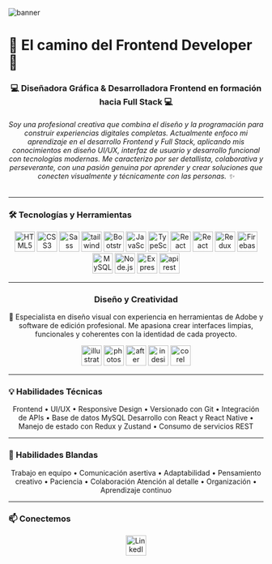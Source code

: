 
![banner](https://raw.githubusercontent.com/mrcodedev/frontend-developer-resources/main/images/camino-frontend-developer.jpg)

# 🚀 El camino del Frontend Developer 🚀



<!--
**kellyjohanasalb/kellyjohanasalb** is a ✨ _special_ ✨ repository because its `README.md` (this file) appears on your GitHub profile.

Here are some ideas to get you started:

- 🔭 I’m currently working on ...
- 🌱 I’m currently learning ...
- 👯 I’m looking to collaborate on ...
- 🤔 I’m looking for help with ...
- 💬 Ask me about ...
- 📫 How to reach me: ...
- 😄 Pronouns: ...
- ⚡ Fun fact: ...
-->

<h3 align="center">💻 Diseñadora Gráfica & Desarrolladora Frontend en formación hacia Full Stack 💻</h3>

<h6 align="center">
Soy una profesional creativa que combina el diseño y la programación para construir experiencias digitales completas.  
Actualmente enfoco mi aprendizaje en el desarrollo Frontend y Full Stack, aplicando mis conocimientos en diseño UI/UX,  
interfaz de usuario y desarrollo funcional con tecnologías modernas.  
Me caracterizo por ser detallista, colaborativa y perseverante, con una pasión genuina por aprender y crear soluciones  
que conecten visualmente y técnicamente con las personas. ✨
</h6>

---

### 🛠️ Tecnologías y Herramientas

<p align="center">
  <!-- Frontend -->
  <img src="https://cdn.jsdelivr.net/gh/devicons/devicon/icons/html5/html5-original.svg" height="40" alt="HTML5" />
  <img src="https://cdn.jsdelivr.net/gh/devicons/devicon/icons/css3/css3-original.svg" height="40" alt="CSS3" />
  <img src="https://cdn.jsdelivr.net/gh/devicons/devicon/icons/sass/sass-original.svg" height="40" alt="Sass" />
  <img src="https://www.vectorlogo.zone/logos/tailwindcss/tailwindcss-icon.svg" alt="tailwindcss" width="40" height="40"/>
  <img src="https://cdn.jsdelivr.net/gh/devicons/devicon/icons/bootstrap/bootstrap-original.svg" height="40" alt="Bootstrap" />
  <img src="https://cdn.jsdelivr.net/gh/devicons/devicon/icons/javascript/javascript-original.svg" height="40" alt="JavaScript" />
  <img src="https://cdn.jsdelivr.net/gh/devicons/devicon/icons/typescript/typescript-original.svg" height="40" alt="TypeScript" />
  <img src="https://cdn.jsdelivr.net/gh/devicons/devicon/icons/react/react-original.svg" height="40" alt="React" />
  <img src="https://cdn.jsdelivr.net/gh/devicons/devicon/icons/react/react-original.svg" height="40" alt="React Native" />
  <img src="https://cdn.jsdelivr.net/gh/devicons/devicon/icons/redux/redux-original.svg" height="40" alt="Redux" />
  <img src="https://cdn.jsdelivr.net/gh/devicons/devicon/icons/firebase/firebase-plain.svg" height="40" alt="Firebase" />
  <img src="https://cdn.jsdelivr.net/gh/devicons/devicon/icons/mysql/mysql-original.svg" height="40" alt="MySQL" />
  <img src="https://cdn.jsdelivr.net/gh/devicons/devicon/icons/nodejs/nodejs-original.svg" height="40" alt="Node.js" />
  <img src="https://cdn.jsdelivr.net/gh/devicons/devicon/icons/express/express-original.svg" height="40" alt="Express" />
  <img src="https://www.svgrepo.com/show/353413/api.svg" alt="api rest" width="40" height="40"/>
</p>

---

<h3 align="center">Diseño y Creatividad</h3>
<p align="center">
🎨 Especialista en diseño visual con experiencia en herramientas de Adobe y software de edición profesional.  
Me apasiona crear interfaces limpias, funcionales y coherentes con la identidad de cada proyecto.
</p>

<p align="center">
  <img src="https://upload.wikimedia.org/wikipedia/commons/f/fb/Adobe_Illustrator_CC_icon.svg" alt="illustrator" width="40" height="40"/> 
  <img src="https://upload.wikimedia.org/wikipedia/commons/a/af/Adobe_Photoshop_CC_icon.svg" alt="photoshop" width="40" height="40"/> 
  <img src="https://upload.wikimedia.org/wikipedia/commons/1/10/Adobe_After_Effects_CC_icon.svg" alt="after effects" width="40" height="40"/> 
  <img src="https://upload.wikimedia.org/wikipedia/commons/4/48/Adobe_InDesign_CC_icon.svg" alt="indesign" width="40" height="40"/> 
  <img src="https://upload.wikimedia.org/wikipedia/commons/6/6d/CorelDraw_X7_icon.svg" alt="corel draw" width="40" height="40"/> 
</p>


---

### 💡 Habilidades Técnicas
<p align="center">
Frontend • UI/UX • Responsive Design • Versionado con Git • Integración de APIs • Base de datos MySQL  
Desarrollo con React y React Native • Manejo de estado con Redux y Zustand • Consumo de servicios REST  
</p>

---

### 🌱 Habilidades Blandas
<p align="center">
Trabajo en equipo • Comunicación asertiva • Adaptabilidad • Pensamiento creativo • Paciencia • Colaboración  
Atención al detalle • Organización • Aprendizaje continuo  
</p>

---

### 📫 Conectemos
<p align="center">
  <a href="https://www.linkedin.com/in/kellyjohanasaldanab-uxdesigner/" target="_blank">
    <img src="https://cdn.jsdelivr.net/gh/devicons/devicon/icons/linkedin/linkedin-original.svg" height="40" alt="LinkedIn" />
  </a>
</p>


